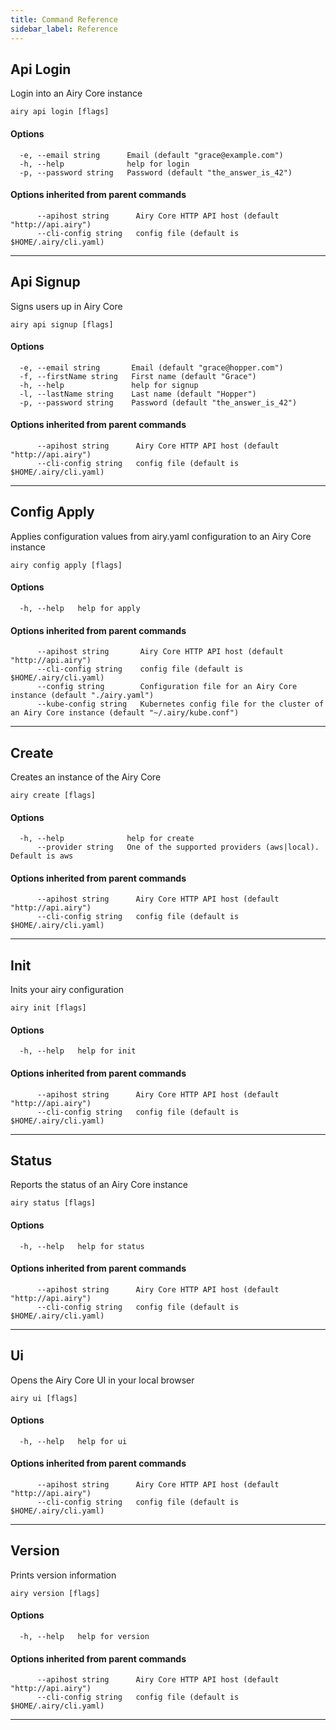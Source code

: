 ```yaml
---
title: Command Reference
sidebar_label: Reference
---
```


##  Api Login

Login into an Airy Core instance

```
airy api login [flags]
```

#### Options

```
  -e, --email string      Email (default "grace@example.com")
  -h, --help              help for login
  -p, --password string   Password (default "the_answer_is_42")
```

#### Options inherited from parent commands

```
      --apihost string      Airy Core HTTP API host (default "http://api.airy")
      --cli-config string   config file (default is $HOME/.airy/cli.yaml)
```


***

##  Api Signup

Signs users up in Airy Core

```
airy api signup [flags]
```

#### Options

```
  -e, --email string       Email (default "grace@hopper.com")
  -f, --firstName string   First name (default "Grace")
  -h, --help               help for signup
  -l, --lastName string    Last name (default "Hopper")
  -p, --password string    Password (default "the_answer_is_42")
```

#### Options inherited from parent commands

```
      --apihost string      Airy Core HTTP API host (default "http://api.airy")
      --cli-config string   config file (default is $HOME/.airy/cli.yaml)
```


***

##  Config Apply

Applies configuration values from airy.yaml configuration to an Airy Core instance

```
airy config apply [flags]
```

#### Options

```
  -h, --help   help for apply
```

#### Options inherited from parent commands

```
      --apihost string       Airy Core HTTP API host (default "http://api.airy")
      --cli-config string    config file (default is $HOME/.airy/cli.yaml)
      --config string        Configuration file for an Airy Core instance (default "./airy.yaml")
      --kube-config string   Kubernetes config file for the cluster of an Airy Core instance (default "~/.airy/kube.conf")
```


***

##  Create

Creates an instance of the Airy Core

```
airy create [flags]
```

#### Options

```
  -h, --help              help for create
      --provider string   One of the supported providers (aws|local). Default is aws
```

#### Options inherited from parent commands

```
      --apihost string      Airy Core HTTP API host (default "http://api.airy")
      --cli-config string   config file (default is $HOME/.airy/cli.yaml)
```


***

##  Init

Inits your airy configuration

```
airy init [flags]
```

#### Options

```
  -h, --help   help for init
```

#### Options inherited from parent commands

```
      --apihost string      Airy Core HTTP API host (default "http://api.airy")
      --cli-config string   config file (default is $HOME/.airy/cli.yaml)
```


***

##  Status

Reports the status of an Airy Core instance

```
airy status [flags]
```

#### Options

```
  -h, --help   help for status
```

#### Options inherited from parent commands

```
      --apihost string      Airy Core HTTP API host (default "http://api.airy")
      --cli-config string   config file (default is $HOME/.airy/cli.yaml)
```


***

##  Ui

Opens the Airy Core UI in your local browser

```
airy ui [flags]
```

#### Options

```
  -h, --help   help for ui
```

#### Options inherited from parent commands

```
      --apihost string      Airy Core HTTP API host (default "http://api.airy")
      --cli-config string   config file (default is $HOME/.airy/cli.yaml)
```


***

##  Version

Prints version information

```
airy version [flags]
```

#### Options

```
  -h, --help   help for version
```

#### Options inherited from parent commands

```
      --apihost string      Airy Core HTTP API host (default "http://api.airy")
      --cli-config string   config file (default is $HOME/.airy/cli.yaml)
```


***

